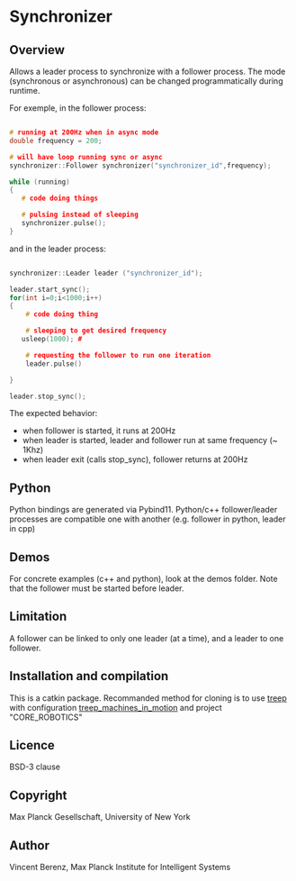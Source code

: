 # Synchronizer

## Overview

Allows a leader process to synchronize with a follower process.
The mode (synchronous or asynchronous) can be changed programmatically during runtime.

For exemple, in the follower process:

```cpp

# running at 200Hz when in async mode
double frequency = 200;

# will have loop running sync or async
synchronizer::Follower synchronizer("synchronizer_id",frequency);

while (running)
{
   # code doing things

   # pulsing instead of sleeping
   synchronizer.pulse();
}

```
and in the leader process:

```cpp

synchronizer::Leader leader ("synchronizer_id");

leader.start_sync();
for(int i=0;i<1000;i++)
{
    # code doing thing

    # sleeping to get desired frequency
   usleep(1000); # 

    # requesting the follower to run one iteration
    leader.pulse()

}

leader.stop_sync();

```

The expected behavior:

- when follower is started, it runs at 200Hz
- when leader is started, leader and follower run at same frequency (~ 1Khz)
- when leader exit (calls stop_sync), follower returns at 200Hz

## Python

Python bindings are generated via Pybind11. 
Python/c++ follower/leader processes  are compatible one with another (e.g. follower in python, leader in cpp)

## Demos

For concrete examples (c++ and python), look at the demos folder. Note that the follower must be started before leader.

## Limitation

A follower can be linked to only one leader (at a time), and a leader to one follower.

## Installation and compilation

This is a catkin package. 
Recommanded method for cloning is to use [treep](https://pypi.org/project/treep/) with configuration [treep_machines_in_motion](https://github.com/machines-in-motion/treep_machines_in_motion) and project "CORE_ROBOTICS"

## Licence

BSD-3 clause

## Copyright

Max Planck Gesellschaft,  University of New York

## Author

Vincent Berenz, Max Planck Institute for Intelligent Systems


